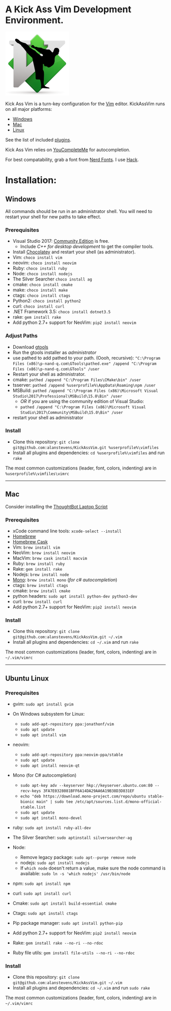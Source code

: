 <!-- # Kick Ass Vim -->
# A Kick Ass Vim Development Environment.

<img src="https://github.com/alanstevens/KickAssVim/raw/master/KickAssVim-logo.png" width=200>

Kick Ass Vim is a turn-key configuration for the [Vim](http://www.vim.org) editor. KickAssVim runs on all major platforms:
* [Windows](#windows)
* [Mac](#mac)
* [Linux](#ubuntu-linux)

See the list of included [plugins](https://github.com/alanstevens/KickAssVim/blob/master/plugins.vim).

Kick Ass Vim relies on [YouCompleteMe](https://github.com/Valloric/YouCompleteMe) for autocompletion.

For best compatability, grab a font from [Nerd Fonts](http://nerdfonts.com/). I use [Hack](https://github.com/ryanoasis/nerd-fonts/releases/download/v1.1.0/Hack.zip).

# Installation:

## Windows

All commands should be run in an administrator shell. You will need to restart your shell for new paths to take effect.

### Prerequisites


* Visual Studio 2017: [Community Edition](https://www.visualstudio.com/free-developer-offers/) is free.
  * Include *C++ for desktop development* to get the compiler tools.
* Install [Chocolatey](https://chocolatey.org/) and restart your shell (as administrator).
* Vim: `choco install vim`
* neovim: `choco install neovim`
* Ruby: `choco install ruby`
* Node: `choco install nodejs`
* The Silver Searcher `choco install ag`
* cmake: `choco install cmake`
* make: `choco install make`
* ctags: `choco install ctags`
* Python2: `choco install python2`
* curl: `choco install curl`
* .NET Framework 3.5: `choco install dotnet3.5`
* rake: `gem install rake`
* Add python 2.7+ support for  NeoVim: `pip2 install neovim`

### Adjust Paths

* Download [gtools](http://www.p-nand-q.com/download/gtools/gtools-current.exe)
* Run the gtools installer as *administrator*
* use pathed to add pathed to your path. (Oooh, recursive): `"C:\Program Files (x86)\p-nand-q.com\GTools\pathed.exe" /append "C:\Program Files (x86)\p-nand-q.com\GTools" /user`
* Restart your shell as administrator.
* cmake: `pathed /append "C:\Program Files\CMake\bin" /user`
* tsserver: `pathed /append %userprofile%\AppData\Roaming\npm /user`
* MSBuild: `pathed /append "C:\Program Files (x86)\Microsoft Visual Studio\2017\Professional\MSBuild\15.0\Bin" /user`
  * *OR* if you are using the community edition of Visual Studio:
  * `pathed /append "C:\Program Files (x86)\Microsoft Visual Studio\2017\Community\MSBuild\15.0\Bin" /user`
* restart your shell as administrator

### Install
* Clone this repository: `git clone git@github.com:alanstevens/KickAssVim.git %userprofile%\vimfiles`
* Install all plugins and dependencies: `cd %userprofile%\vimfiles` and run `rake`

The most common customizations (leader, font, colors, indenting) are in `%userprofile%\vimfiles\vimrc`

***

## Mac

Consider installing the [ThoughtBot Laptop Script](https://github.com/thoughtbot/laptop)

### Prerequisites

* xCode command line tools: `xcode-select --install`
* [Homebrew](https://brew.sh/)
* [Homebrew Cask](https://caskroom.github.io/)
* Vim: `brew install vim`
* NeoVim: `brew install neovim`
* MacVim: `brew cask install macvim`
* Ruby: `brew install ruby`
* Rake: `gem install rake`
* Nodejs: `brew install node`
* [Mono](http://www.mono-project.com/): `brew install mono` (*for c# autocompletion*)
* ctags: `brew install ctags`
* cmake: `brew install cmake`
* python headers: `sudo apt install python-dev python3-dev`
* curl: `brew install curl`
* Add python 2.7+ support for  NeoVim: `pip2 install neovim`

### Install

* Clone this repository: `git clone git@github.com:alanstevens/KickAssVim.git ~/.vim`
* Install all plugins and dependencies: `cd ~/.vim` and run `rake`

The most common customizations (leader, font, colors, indenting) are in `~/.vim/vimrc`
***
## Ubuntu Linux
### Prerequisites
* gvim: `sudo apt install gvim`
* On Windows subsystem for Linux:
  * `sudo add-apt-repository ppa:jonathonf/vim`
  * `sudo apt update`
  * `sudo apt install vim`

* neovim: 
  * `sudo add-apt-repository ppa:neovim-ppa/stable`
  * `sudo apt update`
  * `sudo apt install neovim-qt`
* Mono (for C# autocompletion)
  * `sudo apt-key adv --keyserver hkp://keyserver.ubuntu.com:80 --recv-keys 3FA7E0328081BFF6A14DA29AA6A19B38D3D831EF`
  * `echo "deb https://download.mono-project.com/repo/ubuntu stable-bionic main" | sudo tee /etc/apt/sources.list.d/mono-official-stable.list`
  * `sudo apt update`
  * `sudo apt install mono-devel`
* ruby: `sudo apt install ruby-all-dev`
* The Silver Searcher: `sudo aptinstall silversearcher-ag`
* Node:
    * Remove legacy package: `sudo apt--purge remove node`
    * nodejs: `sudo apt install nodejs`
    * If `which node` doesn't return a value, make sure the node command is available: `sudo ln -s 'which nodejs' /usr/bin/node`
* npm: `sudo apt install npm`
* curl: `sudo apt install curl`
* Cmake: `sudo apt install build-essential cmake`
* Ctags: `sudo apt install ctags`
* Pip package manager: `sudo apt install python-pip`
* Add python 2.7+ support for  NeoVim: `pip2 install neovim`
* Rake: `gem install rake --no-ri --no-rdoc`
* Ruby file utils: `gem install file-utils --no-ri --no-rdoc`
### Install

* Clone this repository: `git clone git@github.com:alanstevens/KickAssVim.git ~/.vim`
* Install all plugins and dependencies: `cd ~/.vim` and run `sudo rake`

The most common customizations (leader, font, colors, indenting) are in `~/.vim/vimrc`
